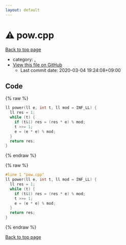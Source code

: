 ```yaml
---
layout: default
---
```


<!-- mathjax config similar to math.stackexchange -->
<script type="text/javascript" async
  src="https://cdnjs.cloudflare.com/ajax/libs/mathjax/2.7.5/MathJax.js?config=TeX-MML-AM_CHTML">
</script>
<script type="text/x-mathjax-config">
  MathJax.Hub.Config({
    TeX: { equationNumbers: { autoNumber: "AMS" }},
    tex2jax: {
      inlineMath: [ ['$','$'] ],
      processEscapes: true
    },
    "HTML-CSS": { matchFontHeight: false },
    displayAlign: "left",
    displayIndent: "2em"
  });
</script>

<script type="text/javascript" src="https://cdnjs.cloudflare.com/ajax/libs/jquery/3.4.1/jquery.min.js"></script>
<script src="https://cdn.jsdelivr.net/npm/jquery-balloon-js@1.1.2/jquery.balloon.min.js" integrity="sha256-ZEYs9VrgAeNuPvs15E39OsyOJaIkXEEt10fzxJ20+2I=" crossorigin="anonymous"></script>
<script type="text/javascript" src="../assets/js/copy-button.js"></script>
<link rel="stylesheet" href="../assets/css/copy-button.css" />


# :warning: pow.cpp

<a href="../index.html">Back to top page</a>

* category: <a href="../index.html#5058f1af8388633f609cadb75a75dc9d">.</a>
* <a href="{{ site.github.repository_url }}/blob/master/pow.cpp">View this file on GitHub</a>
    - Last commit date: 2020-03-04 19:24:08+09:00




## Code

<a id="unbundled"></a>
{% raw %}
```cpp
ll power(ll e, int t, ll mod = INF_LL) {
  ll res = 1;
  while (t) {
    if (t&1) res = (res * e) % mod;
    t >>= 1;
    e = (e * e) % mod;
  }
  return res;
}
```
{% endraw %}

<a id="bundled"></a>
{% raw %}
```cpp
#line 1 "pow.cpp"
ll power(ll e, int t, ll mod = INF_LL) {
  ll res = 1;
  while (t) {
    if (t&1) res = (res * e) % mod;
    t >>= 1;
    e = (e * e) % mod;
  }
  return res;
}

```
{% endraw %}

<a href="../index.html">Back to top page</a>

